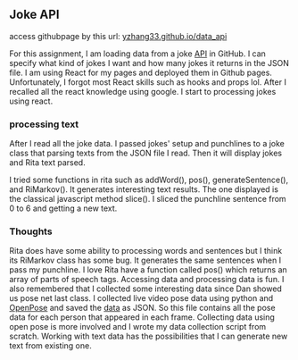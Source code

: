 ## Joke API

access githubpage by this url: [yzhang33.github.io/data_api](https://yzhang33.github.io/data_api/)

For this assignment, I am loading data from a joke [API](https://official-joke-api.appspot.com/jokes/general/ten) in GitHub. 
I can specify what kind of jokes I want and how many jokes it returns in the JSON file. I am using React for my pages and deployed them in Github pages. Unfortunately, I forgot most React skills such as hooks and props lol. After I recalled all the react knowledge using google. I start to processing jokes using react. 

### processing text
After I read all the joke data. I passed jokes' setup and punchlines to a joke class that parsing texts from the JSON file I read.
Then it will display jokes and Rita text parsed.

I tried some functions in rita such as addWord(), pos(), generateSentence(), and RiMarkov().
It generates interesting text results. The one displayed is the classical javascript method slice().
I sliced the punchline sentence from 0 to 6 and getting a new text.

### Thoughts
Rita does have some ability to processing words and sentences but I think its RiMarkov class has some bug. It generates the same sentences when I pass my punchline.
I love Rita have a function called pos() which returns an array of parts of speech tags. Accessing data and processing data is fun. I also remembered that I collected some interesting data since Dan showed us pose net last class. I collected live video pose data using python and [OpenPose](https://github.com/CMU-Perceptual-Computing-Lab/openpose) and saved the [data](https://docs.google.com/document/d/13RYB7uqj7xlNPEMxRFhkXHAh2YY8W42LHKeggZBE6gw/edit?usp=sharing) as JSON. So this file contains all the pose data for each person that appeared in each frame. Collecting data using open pose is more involved and I wrote my data collection script from scratch. Working with text data has the possibilities that I can generate new text from existing one.
